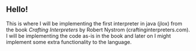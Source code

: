 ## Hello! 
This is where I will be implementing the first interpreter in java (jlox) from the book *Crafting Interpreters* by Robert Nystrom (craftinginterpreters.com). I will be implementing the code as-is in the book and later on I might implement some extra functionality to the language.
